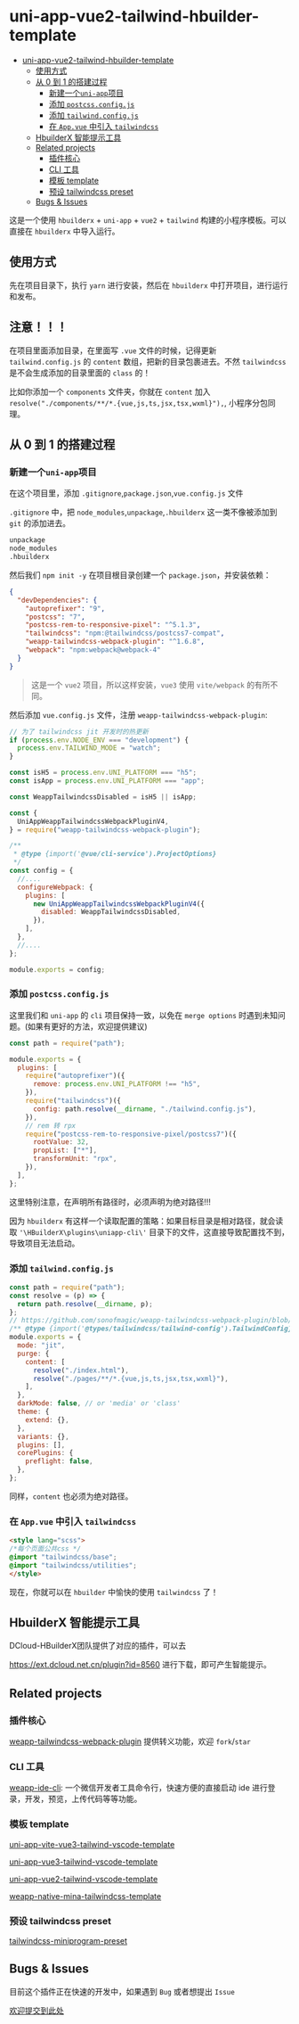 # uni-app-vue2-tailwind-hbuilder-template

- [uni-app-vue2-tailwind-hbuilder-template](#uni-app-vue2-tailwind-hbuilder-template)
  - [使用方式](#使用方式)
  - [从 0 到 1 的搭建过程](#从-0-到-1-的搭建过程)
    - [新建一个`uni-app`项目](#新建一个uni-app项目)
    - [添加 `postcss.config.js`](#添加-postcssconfigjs)
    - [添加 `tailwind.config.js`](#添加-tailwindconfigjs)
    - [在 `App.vue` 中引入 `tailwindcss`](#在-appvue-中引入-tailwindcss)
  - [HbuilderX 智能提示工具](#hbuilderx-智能提示工具)
  - [Related projects](#related-projects)
    - [插件核心](#插件核心)
    - [CLI 工具](#cli-工具)
    - [模板 template](#模板-template)
    - [预设 tailwindcss preset](#预设-tailwindcss-preset)
  - [Bugs & Issues](#bugs--issues)

这是一个使用 `hbuilderx` + `uni-app` + `vue2` + `tailwind` 构建的小程序模板。可以直接在 `hbuilderx` 中导入运行。

## 使用方式

先在项目目录下，执行 `yarn` 进行安装，然后在 `hbuilderx` 中打开项目，进行运行和发布。

## 注意！！！

在项目里面添加目录，在里面写 `.vue` 文件的时候，记得更新 `tailwind.config.js` 的 `content` 数组，把新的目录包裹进去。不然 `tailwindcss` 是不会生成添加的目录里面的 `class` 的！

比如你添加一个 `components` 文件夹，你就在 `content` 加入 `resolve("./components/**/*.{vue,js,ts,jsx,tsx,wxml}"),`, 小程序分包同理。

## 从 0 到 1 的搭建过程

### 新建一个`uni-app`项目

在这个项目里，添加 `.gitignore`,`package.json`,`vue.config.js` 文件

`.gitignore` 中，把 `node_modules`,`unpackage`,`.hbuilderx` 这一类不像被添加到 `git` 的添加进去。

```txt
unpackage
node_modules
.hbuilderx
```

然后我们 `npm init -y` 在项目根目录创建一个 `package.json`，并安装依赖：

```json
{
  "devDependencies": {
    "autoprefixer": "9",
    "postcss": "7",
    "postcss-rem-to-responsive-pixel": "^5.1.3",
    "tailwindcss": "npm:@tailwindcss/postcss7-compat",
    "weapp-tailwindcss-webpack-plugin": "^1.6.8",
    "webpack": "npm:webpack@webpack-4"
  }
}

```

> 这是一个 `vue2` 项目，所以这样安装，`vue3` 使用 `vite/webpack` 的有所不同。

然后添加 `vue.config.js` 文件，注册 `weapp-tailwindcss-webpack-plugin`:

```js
// 为了 tailwindcss jit 开发时的热更新
if (process.env.NODE_ENV === "development") {
  process.env.TAILWIND_MODE = "watch";
}

const isH5 = process.env.UNI_PLATFORM === "h5";
const isApp = process.env.UNI_PLATFORM === "app";

const WeappTailwindcssDisabled = isH5 || isApp;

const {
  UniAppWeappTailwindcssWebpackPluginV4,
} = require("weapp-tailwindcss-webpack-plugin");

/**
 * @type {import('@vue/cli-service').ProjectOptions}
 */
const config = {
  //....
  configureWebpack: {
    plugins: [
      new UniAppWeappTailwindcssWebpackPluginV4({
        disabled: WeappTailwindcssDisabled,
      }),
    ],
  },
  //....
};

module.exports = config;
```

### 添加 `postcss.config.js`

这里我们和 `uni-app` 的 `cli` 项目保持一致，以免在 `merge options` 时遇到未知问题。(如果有更好的方法，欢迎提供建议)

```js
const path = require("path");

module.exports = {
  plugins: [
    require("autoprefixer")({
      remove: process.env.UNI_PLATFORM !== "h5",
    }),
    require("tailwindcss")({
      config: path.resolve(__dirname, "./tailwind.config.js"),
    }),
    // rem 转 rpx
    require("postcss-rem-to-responsive-pixel/postcss7")({
      rootValue: 32,
      propList: ["*"],
      transformUnit: "rpx",
    }),
  ],
};
```

这里特别注意，在声明所有路径时，必须声明为绝对路径!!!

因为 `hbuilderx` 有这样一个读取配置的策略：如果目标目录是相对路径，就会读取 `'\HBuilderX\plugins\uniapp-cli\'` 目录下的文件，这直接导致配置找不到，导致项目无法启动。

### 添加 `tailwind.config.js`

```js
const path = require("path");
const resolve = (p) => {
  return path.resolve(__dirname, p);
};
// https://github.com/sonofmagic/weapp-tailwindcss-webpack-plugin/blob/main/demo/uni-app/tailwind.config.js
/** @type {import('@types/tailwindcss/tailwind-config').TailwindConfig} */
module.exports = {
  mode: "jit",
  purge: {
    content: [
      resolve("./index.html"),
      resolve("./pages/**/*.{vue,js,ts,jsx,tsx,wxml}"),
    ],
  },
  darkMode: false, // or 'media' or 'class'
  theme: {
    extend: {},
  },
  variants: {},
  plugins: [],
  corePlugins: {
    preflight: false,
  },
};

```

同样，`content` 也必须为绝对路径。

### 在 `App.vue` 中引入 `tailwindcss`

```html
<style lang="scss">
/*每个页面公共css */
@import "tailwindcss/base";
@import "tailwindcss/utilities";
</style>
```

现在，你就可以在 `hbuilder` 中愉快的使用 `tailwindcss` 了！

## HbuilderX 智能提示工具

DCloud-HBuilderX团队提供了对应的插件，可以去

<https://ext.dcloud.net.cn/plugin?id=8560> 进行下载，即可产生智能提示。

## Related projects

### 插件核心

[weapp-tailwindcss-webpack-plugin](https://github.com/sonofmagic/weapp-tailwindcss-webpack-plugin) 提供转义功能，欢迎 `fork`/`star`

### CLI 工具

[weapp-ide-cli](https://github.com/sonofmagic/utils/tree/main/packages/weapp-ide-cli): 一个微信开发者工具命令行，快速方便的直接启动 ide 进行登录，开发，预览，上传代码等等功能。

### 模板 template

[uni-app-vite-vue3-tailwind-vscode-template](https://github.com/sonofmagic/uni-app-vite-vue3-tailwind-vscode-template)

[uni-app-vue3-tailwind-vscode-template](https://github.com/sonofmagic/uni-app-vue3-tailwind-vscode-template)

[uni-app-vue2-tailwind-vscode-template](https://github.com/sonofmagic/uni-app-vue2-tailwind-vscode-template)

[weapp-native-mina-tailwindcss-template](https://github.com/sonofmagic/weapp-native-mina-tailwindcss-template)

### 预设 tailwindcss preset

[tailwindcss-miniprogram-preset](https://github.com/sonofmagic/tailwindcss-miniprogram-preset)

## Bugs & Issues

目前这个插件正在快速的开发中，如果遇到 `Bug` 或者想提出 `Issue`

[欢迎提交到此处](https://github.com/sonofmagic/weapp-tailwindcss-webpack-plugin/issues)
